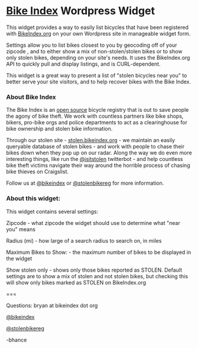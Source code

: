 # [Bike Index](https://bikeindex.org) Wordpress Widget

This widget provides a way to easily list bicycles that have been registered with [BikeIndex.org](https://bikeindex.org) on your own Wordpress site in manageable widget form.

Settings allow you to list bikes closest to you by geocoding off of your zipcode , and to either show a mix of non-stolen/stolen bikes or to show only stolen bikes, depending on your site's needs. It uses the BikeIndex.org API to quickly pull and display listings, and is CURL-dependent. 

This widget is a great way to present a list of "stolen bicycles near you" to better serve your site visitors, and to help recover bikes with the Bike Index. 

### About Bike Index

The Bike Index is an [open source](https://github.com/bikeindex/bike_index) bicycle registry that is out to save people the agony of bike theft. We work with countless partners like bike shops, bikers, pro-bike orgs and police departments to act as a clearinghouse for bike ownership and stolen bike information. 

Through our stolen site - [stolen.bikeindex.org](https://stolen.bikeindex.org) - we maintain an easily queryable database of stolen bikes - and work with people to chase their bikes down when  they pop up on our radar. Along the way we do even more interesting things, like run the [@isitstolen](https://twitter.com/isitstolen) twitterbot - and help countless bike theft victims navigate their way around the horrible process of chasing bike thieves on Craigslist.

Follow us at [@bikeindex](https://twitter.com/bikeindex) or [@stolenbikereg](https://twitter.com/stolenbikereg) for more information. 

### About this widget:

This widget contains several settings: 

Zipcode - what zipcode the widget should use to determine what "near you" means

Radius (mi) - how large of a search radius to search on, in miles  

Maximum Bikes to Show:  - the maximum number of bikes to be displayed in the widget

Show stolen only  - shows only those bikes reported as STOLEN. Default settings are to show a mix of stolen and not stolen bikes, but checking this will show only bikes marked as STOLEN on BikeIndex.org

===

Questions: bryan at bikeindex dot org

[@bikeindex](https://twitter.com/bikeindex)

[@stolenbikereg](https://twitter.com/bikeindex.org)

-bhance
